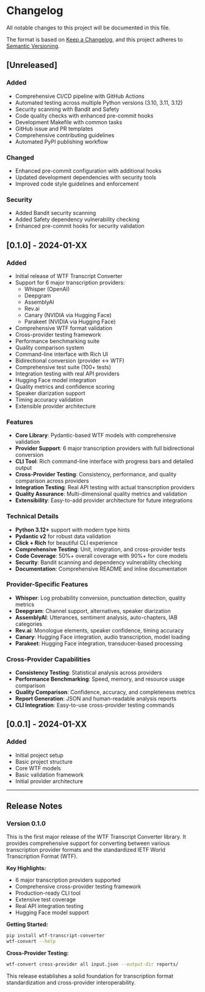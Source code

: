 # Changelog

All notable changes to this project will be documented in this file.

The format is based on [Keep a Changelog](https://keepachangelog.com/en/1.0.0/),
and this project adheres to [Semantic Versioning](https://semver.org/spec/v2.0.0.html).

## [Unreleased]

### Added
- Comprehensive CI/CD pipeline with GitHub Actions
- Automated testing across multiple Python versions (3.10, 3.11, 3.12)
- Security scanning with Bandit and Safety
- Code quality checks with enhanced pre-commit hooks
- Development Makefile with common tasks
- GitHub issue and PR templates
- Comprehensive contributing guidelines
- Automated PyPI publishing workflow

### Changed
- Enhanced pre-commit configuration with additional hooks
- Updated development dependencies with security tools
- Improved code style guidelines and enforcement

### Security
- Added Bandit security scanning
- Added Safety dependency vulnerability checking
- Enhanced pre-commit hooks for security validation

## [0.1.0] - 2024-01-XX

### Added
- Initial release of WTF Transcript Converter
- Support for 6 major transcription providers:
  - Whisper (OpenAI)
  - Deepgram
  - AssemblyAI
  - Rev.ai
  - Canary (NVIDIA via Hugging Face)
  - Parakeet (NVIDIA via Hugging Face)
- Comprehensive WTF format validation
- Cross-provider testing framework
- Performance benchmarking suite
- Quality comparison system
- Command-line interface with Rich UI
- Bidirectional conversion (provider ↔ WTF)
- Comprehensive test suite (100+ tests)
- Integration testing with real API providers
- Hugging Face model integration
- Quality metrics and confidence scoring
- Speaker diarization support
- Timing accuracy validation
- Extensible provider architecture

### Features
- **Core Library**: Pydantic-based WTF models with comprehensive validation
- **Provider Support**: 6 major transcription providers with full bidirectional conversion
- **CLI Tool**: Rich command-line interface with progress bars and detailed output
- **Cross-Provider Testing**: Consistency, performance, and quality comparison across providers
- **Integration Testing**: Real API testing with actual transcription providers
- **Quality Assurance**: Multi-dimensional quality metrics and validation
- **Extensibility**: Easy-to-add provider architecture for future integrations

### Technical Details
- **Python 3.12+** support with modern type hints
- **Pydantic v2** for robust data validation
- **Click + Rich** for beautiful CLI experience
- **Comprehensive Testing**: Unit, integration, and cross-provider tests
- **Code Coverage**: 50%+ overall coverage with 90%+ for core models
- **Security**: Bandit scanning and dependency vulnerability checking
- **Documentation**: Comprehensive README and inline documentation

### Provider-Specific Features
- **Whisper**: Log probability conversion, punctuation detection, quality metrics
- **Deepgram**: Channel support, alternatives, speaker diarization
- **AssemblyAI**: Utterances, sentiment analysis, auto-chapters, IAB categories
- **Rev.ai**: Monologue elements, speaker confidence, timing accuracy
- **Canary**: Hugging Face integration, audio transcription, model loading
- **Parakeet**: Hugging Face integration, transducer-based processing

### Cross-Provider Capabilities
- **Consistency Testing**: Statistical analysis across providers
- **Performance Benchmarking**: Speed, memory, and resource usage comparison
- **Quality Comparison**: Confidence, accuracy, and completeness metrics
- **Report Generation**: JSON and human-readable analysis reports
- **CLI Integration**: Easy-to-use cross-provider testing commands

## [0.0.1] - 2024-01-XX

### Added
- Initial project setup
- Basic project structure
- Core WTF models
- Basic validation framework
- Initial provider architecture

---

## Release Notes

### Version 0.1.0
This is the first major release of the WTF Transcript Converter library. It provides comprehensive support for converting between various transcription provider formats and the standardized IETF World Transcription Format (WTF).

**Key Highlights:**
- 6 major transcription providers supported
- Comprehensive cross-provider testing framework
- Production-ready CLI tool
- Extensive test coverage
- Real API integration testing
- Hugging Face model support

**Getting Started:**
```bash
pip install wtf-transcript-converter
wtf-convert --help
```

**Cross-Provider Testing:**
```bash
wtf-convert cross-provider all input.json --output-dir reports/
```

This release establishes a solid foundation for transcription format standardization and cross-provider interoperability.
